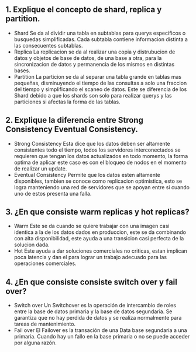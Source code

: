 ## 1. Explique el concepto de shard, replica y partition.
- Shard 
    Se da al dividir una tabla en subtablas para querys especificos o busquedas simplificadas.
    Cada subtabla contiene informacion distinta a las consecuentes subtablas.
- Replica
    La replicacion se da al realizar una copia y distrubucion de datos y objetos de base de datos, de una base a otra, para la sincronizacion de datos y permanencia de los mismos en distintas bases.
- Partition
    La particion se da al separar una tabla grande en tablas mas pequeñas, disminuyendo el tiempo de las consultas a solo una fraccion del tiempo y simplificando el scaneo de datos.
    Este se diferencia de los Shard debido a que los shards son solo para realizar querys y las particiones si afectas la forma de las tablas.

## 2. Explique la diferencia entre Strong Consistency Eventual Consistency.
- Strong Consistency 
    Esta dice que los datos deben ser altamente consistentes todo el tiempo, todos los servidores interconectados se requieren que tengan los datos actualizados en todo momento, la forma optima de aplicar este caso es con el bloqueo de nodos en el momento de realizar un update.
- Eventual Consistency
    Permite que los datos esten altamente disponibles, tambien se conoce como replicacion optimistica, esto se logra manteniendo una red de servidores que se apoyan entre si cuando uno de estos presenta una falla.

## 3. ¿En que consiste warm replicas y hot replicas?
- Warm
    Este se da cuando se quiere trabajar con una imagen casi identica a la de los datos dados en produccion, este se da combinando con alta disponibilidad, este ayuda a una transicion casi perfecta de la solucion dada.
- Hot
    Este ayuda a dar soluciones comerciales no criticas, estan implican poca latencia y dan el para lograr un trabajo adecuado para las operaciones comerciales.

## 4. ¿En que consiste consiste switch over y fail over?
- Switch over
    Un Switchover es la operación de intercambio de roles entre la base de datos primaria y la base de datos segundaria. Se garantiza que no hay perdida de datos y se realiza normalmente para tareas de mantenimiento.
- Fail over
    El Failover es la transación de una Data base segundaria a una primaria. Cuando hay un fallo en la base primaria o no se puede acceder por alguna razón.
